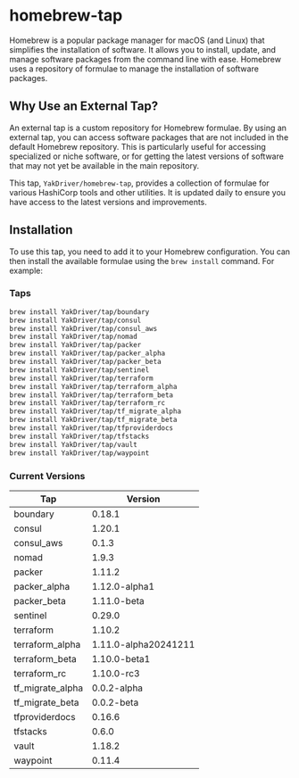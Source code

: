 # homebrew-tap

Homebrew is a popular package manager for macOS (and Linux) that simplifies the installation of software. It allows you to install, update, and manage software packages from the command line with ease. Homebrew uses a repository of formulae to manage the installation of software packages.

## Why Use an External Tap?

An external tap is a custom repository for Homebrew formulae. By using an external tap, you can access software packages that are not included in the default Homebrew repository. This is particularly useful for accessing specialized or niche software, or for getting the latest versions of software that may not yet be available in the main repository.

This tap, `YakDriver/homebrew-tap`, provides a collection of formulae for various HashiCorp tools and other utilities. It is updated daily to ensure you have access to the latest versions and improvements.

## Installation

To use this tap, you need to add it to your Homebrew configuration. You can then install the available formulae using the `brew install` command. For example:

### Taps

```sh
brew install YakDriver/tap/boundary
brew install YakDriver/tap/consul
brew install YakDriver/tap/consul_aws
brew install YakDriver/tap/nomad
brew install YakDriver/tap/packer
brew install YakDriver/tap/packer_alpha
brew install YakDriver/tap/packer_beta
brew install YakDriver/tap/sentinel
brew install YakDriver/tap/terraform
brew install YakDriver/tap/terraform_alpha
brew install YakDriver/tap/terraform_beta
brew install YakDriver/tap/terraform_rc
brew install YakDriver/tap/tf_migrate_alpha
brew install YakDriver/tap/tf_migrate_beta
brew install YakDriver/tap/tfproviderdocs
brew install YakDriver/tap/tfstacks
brew install YakDriver/tap/vault
brew install YakDriver/tap/waypoint
```

### Current Versions

| Tap | Version |
| --- | --- |
| boundary | 0.18.1 |
| consul | 1.20.1 |
| consul_aws | 0.1.3 |
| nomad | 1.9.3 |
| packer | 1.11.2 |
| packer_alpha | 1.12.0-alpha1 |
| packer_beta | 1.11.0-beta |
| sentinel | 0.29.0 |
| terraform | 1.10.2 |
| terraform_alpha | 1.11.0-alpha20241211 |
| terraform_beta | 1.10.0-beta1 |
| terraform_rc | 1.10.0-rc3 |
| tf_migrate_alpha | 0.0.2-alpha |
| tf_migrate_beta | 0.0.2-beta |
| tfproviderdocs | 0.16.6 |
| tfstacks | 0.6.0 |
| vault | 1.18.2 |
| waypoint | 0.11.4 |
